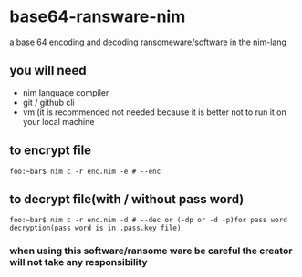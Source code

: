 # base64-ransware-nim
a base 64 encoding and decoding ransomeware/software in the nim-lang
## you will need 
* nim language compiler 
* git / github cli
* vm (it is recommended not needed because it is better not to run it on your local machine

## to encrypt file
```console
foo:~bar$ nim c -r enc.nim -e # --enc
```
## to decrypt file(with / without pass word)

```console
foo:~bar$ nim c -r enc.nim -d # --dec or (-dp or -d -p)for pass word decryption(pass word is in .pass.key file) 
```


### when using this software/ransome ware be careful the creator will not take any responsibility
